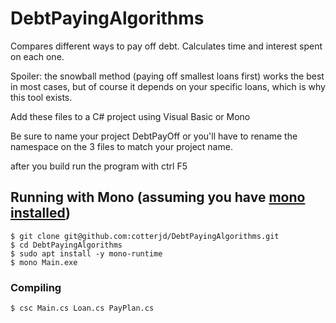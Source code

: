 # DebtPayingAlgorithms
Compares different ways to pay off debt. Calculates time and interest spent on each one. 

Spoiler: the snowball method (paying off smallest loans first) works the best in most cases, but of course it depends on your specific loans, which is why this tool exists.

Add these files to a C# project using Visual Basic or Mono

Be sure to name your project DebtPayOff or you'll have to rename the namespace on the 3 files to match your project name. 

after you build run the program with ctrl F5

## Running with Mono (assuming you have <a href="https://jordancotter.wordpress.com/2022/03/01/getting-started-with-mono-net-on-linux/">mono installed</a>)
`$ git clone git@github.com:cotterjd/DebtPayingAlgorithms.git`<br>
`$ cd DebtPayingAlgorithms`<br>
`$ sudo apt install -y mono-runtime`<br>
`$ mono Main.exe`<br>

### Compiling 
`$ csc Main.cs Loan.cs PayPlan.cs`<br>
